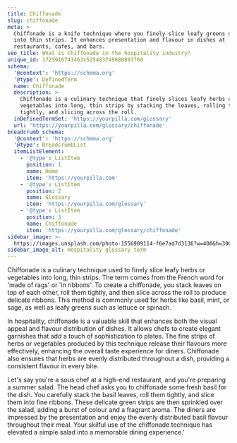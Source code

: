 ```yaml
---
title: Chiffonade
slug: chiffonade
meta: >
  Chiffonade is a knife technique where you finely slice leafy greens or herbs
  into thin strips. It enhances presentation and flavour in dishes at
  restaurants, cafes, and bars.
seo_title: What is Chiffonade in the hospitality industry?
unique_id: 1725916741463x525483749680893760
schema:
  '@context': 'https://schema.org'
  '@type': DefinedTerm
  name: Chiffonade
  description: >-
    Chiffonade is a culinary technique that finely slices leafy herbs or
    vegetables into long, thin strips by stacking the leaves, rolling them
    tightly, and slicing across the roll.
  inDefinedTermSet: 'https://yourpilla.com/glossary'
  url: 'https://yourpilla.com/glossary/chiffonade'
breadcrumb_schema:
  '@context': 'https://schema.org'
  '@type': BreadcrumbList
  itemListElement:
    - '@type': ListItem
      position: 1
      name: Home
      item: 'https://yourpilla.com'
    - '@type': ListItem
      position: 2
      name: Glossary
      item: 'https://yourpilla.com/glossary'
    - '@type': ListItem
      position: 3
      name: Chiffonade
      item: 'https://yourpilla.com/glossary/chiffonade'
sidebar_image: >-
  https://images.unsplash.com/photo-1556909114-f6e7ad7d3136?w=400&h=300&fit=crop&auto=format
sidebar_image_alt: Hospitality glossary term
---
```

Chiffonade is a culinary technique used to finely slice leafy herbs or vegetables into long, thin strips. The term comes from the French word for 'made of rags' or 'in ribbons'. To create a chiffonade, you stack leaves on top of each other, roll them tightly, and then slice across the roll to produce delicate ribbons. This method is commonly used for herbs like basil, mint, or sage, as well as leafy greens such as lettuce or spinach.

In hospitality, chiffonade is a valuable skill that enhances both the visual appeal and flavour distribution of dishes. It allows chefs to create elegant garnishes that add a touch of sophistication to plates. The fine strips of herbs or vegetables produced by this technique release their flavours more effectively, enhancing the overall taste experience for diners. Chiffonade also ensures that herbs are evenly distributed throughout a dish, providing a consistent flavour in every bite.

Let's say you're a sous chef at a high-end restaurant, and you're preparing a summer salad. The head chef asks you to chiffonade some fresh basil for the dish. You carefully stack the basil leaves, roll them tightly, and slice them into fine ribbons. These delicate green strips are then sprinkled over the salad, adding a burst of colour and a fragrant aroma. The diners are impressed by the presentation and enjoy the evenly distributed basil flavour throughout their meal. Your skilful use of the chiffonade technique has elevated a simple salad into a memorable dining experience.'
